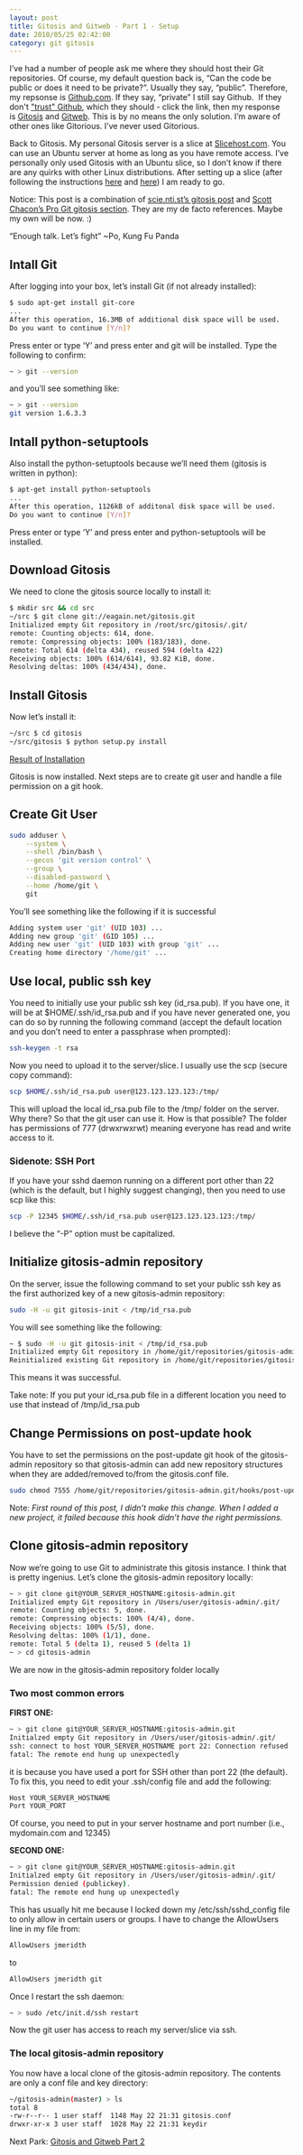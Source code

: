 ```yaml
---
layout: post
title: Gitosis and Gitweb - Part 1 - Setup
date: 2010/05/25 02:42:00
category: git gitosis
---
```



I’ve had a number of people ask me where they should host their Git repositories. Of course, my default question back is, “Can the code be public or does it need to be private?”. Usually they say, “public”. Therefore, my repsonse is [Github.com](http://github.com). If they say, “private” I still say Github.  If they don't ["trust" Github](http://github.com/security), which they should - click the link, then my response is [Gitosis](http://eagain.net/gitweb/?p=gitosis.git;a=summary) and [Gitweb](http://git.wiki.kernel.org/index.php/Gitweb). This is by no means the only solution. I’m aware of other ones like Gitorious. I’ve never used Gitorious.

Back to Gitosis. My personal Gitosis server is a slice at [Slicehost.com](http://slicehost.com). You can use an Ubuntu server at home as long as you have remote access. I’ve personally only used Gitosis with an Ubuntu slice, so I don’t know if there are any quirks with other Linux distributions. After setting up a slice (after following the instructions [here](http://articles.slicehost.com/2008/11/28/ubuntu-intrepid-setup-page-1) and [here](http://articles.slicehost.com/2008/11/28/ubuntu-intrepid-setup-page-2)) I am ready to go.

Notice: This post is a combination of [scie.nti.st’s gitosis post](http://scie.nti.st/2007/11/14/hosting-git-repositories-the-easy-and-secure-way) and [Scott Chacon’s Pro Git gitosis section](http://progit.org/book/ch4-7.html). They are my de facto references. Maybe my own will be now. :)

“Enough talk. Let’s fight” ~Po, Kung Fu Panda

## Intall Git

After logging into your box, let’s install Git (if not already installed):

```bash
$ sudo apt-get install git-core
...
After this operation, 16.3MB of additional disk space will be used.
Do you want to continue [Y/n]?
```

Press enter or type ‘Y’ and press enter and git will be installed. Type the following to confirm:

```bash
~ > git --version
```

and you’ll see something like:

```bash
~ > git --version
git version 1.6.3.3
```

## Intall python-setuptools

Also install the python-setuptools because we’ll need them (gitosis is written in python):

```bash
$ apt-get install python-setuptools
...
After this operation, 1126kB of additonal disk space will be used.
Do you want to continue [Y/n]?
```

Press enter or type ‘Y’ and press enter and python-setuptools will be installed.

## Download Gitosis

We need to clone the gitosis source locally to install it:

```bash
$ mkdir src && cd src
~/src $ git clone git://eagain.net/gitosis.git
Initialized empty Git repository in /root/src/gitosis/.git/
remote: Counting objects: 614, done.
remote: Compressing objects: 100% (183/183), done.
remote: Total 614 (delta 434), reused 594 (delta 422)
Receiving objects: 100% (614/614), 93.82 KiB, done.
Resolving deltas: 100% (434/434), done.
```

## Install Gitosis

Now let’s install it:

```bash
~/src $ cd gitosis
~/src/gitosis $ python setup.py install
```

[Result of Installation](https://gist.github.com/jmeridth/352769)

Gitosis is now installed. Next steps are to create git user and handle a file permission on a git hook.

## Create Git User

```bash
sudo adduser \
    --system \
    --shell /bin/bash \
    --gecos 'git version control' \
    --group \
    --disabled-password \
    --home /home/git \
    git
```

You’ll see something like the following if it is successful

```bash
Adding system user 'git' (UID 103) ...
Adding new group 'git' (GID 105) ...
Adding new user 'git' (UID 103) with group 'git' ...
Creating home directory '/home/git' ...
```

## Use local, public ssh key

You need to initially use your public ssh key (id_rsa.pub). If you have one, it will be at $HOME/.ssh/id_rsa.pub and if you have never generated one, you can do so by running the following command (accept the default location and you don’t need to enter a passphrase when prompted):

```bash
ssh-keygen -t rsa
```

Now you need to upload it to the server/slice. I usually use the scp (secure copy command):

```bash
scp $HOME/.ssh/id_rsa.pub user@123.123.123.123:/tmp/
```

This will upload the local id_rsa.pub file to the /tmp/ folder on the server. Why there? So that the git user can use it. How is that possible? The folder has permissions of 777 (drwxrwxrwt) meaning everyone has read and write access to it.

### Sidenote: SSH Port

If you have your sshd daemon running on a different port other than 22 (which is the default, but I highly suggest changing), then you need to use scp like this:

```bash
scp -P 12345 $HOME/.ssh/id_rsa.pub user@123.123.123.123:/tmp/
```

I believe the “-P” option must be capitalized.

## Initialize gitosis-admin repository

On the server, issue the following command to set your public ssh key as the first authorized key of a new gitosis-admin repository:

```bash
sudo -H -u git gitosis-init < /tmp/id_rsa.pub
```

You will see something like the following:

```bash
~ $ sudo -H -u git gitosis-init < /tmp/id_rsa.pub
Initialized empty Git repository in /home/git/repositories/gitosis-admin.git/
Reinitialized existing Git repository in /home/git/repositories/gitosis-admin.git/
```

This means it was successful.

Take note: If you put your id_rsa.pub file in a different location you need to use that instead of /tmp/id_rsa.pub

## Change Permissions on post-update hook

You have to set the permissions on the post-update git hook of the gitosis-admin repository so that gitosis-admin can add new repository structures when they are added/removed to/from the gitosis.conf file.

```bash
sudo chmod 7555 /home/git/repositories/gitosis-admin.git/hooks/post-update
```

Note: _First round of this post, I didn’t make this change. When I added a new project, it failed because this hook didn’t have the right permissions._

## Clone gitosis-admin repository

Now we’re going to use Git to administrate this gitosis instance. I think that is pretty ingenius. Let’s clone the gitosis-admin repository locally:

```bash
~ > git clone git@YOUR_SERVER_HOSTNAME:gitosis-admin.git
Initialized empty Git repository in /Users/user/gitosis-admin/.git/
remote: Counting objects: 5, done.
remote: Compressing objects: 100% (4/4), done.
Receiving objects: 100% (5/5), done.
Resolving deltas: 100% (1/1), done.
remote: Total 5 (delta 1), reused 5 (delta 1)
~ > cd gitosis-admin
```

We are now in the gitosis-admin repository folder locally

### Two most common errors

**FIRST ONE:**

```bash
~ > git clone git@YOUR_SERVER_HOSTNAME:gitosis-admin.git
Initialzed empty Git repository in /Users/user/gitosis-admin/.git/
ssh: connect to host YOUR_SERVER_HOSTNAME port 22: Connection refused
fatal: The remote end hung up unexpectedly
```

it is because you have used a port for SSH other than port 22 (the default). To fix this, you need to edit your .ssh/config file and add the following:

```bash
Host YOUR_SERVER_HOSTNAME
Port YOUR_PORT
```

Of course, you need to put in your server hostname and port number (i.e., mydomain.com and 12345)

**SECOND ONE:**

```bash
~ > git clone git@YOUR_SERVER_HOSTNAME:gitosis-admin.git
Initialzed empty Git repository in /Users/user/gitosis-admin/.git/
Permission denied (publickey).
fatal: The remote end hung up unexpectedly
```

This has usually hit me because I locked down my /etc/ssh/sshd_config file to only allow in certain users or groups. I have to change the AllowUsers line in my file from:

```bash
AllowUsers jmeridth
```

to

```bash
AllowUsers jmeridth git
```

Once I restart the ssh daemon:

```bash
~ > sudo /etc/init.d/ssh restart
```

Now the git user has access to reach my server/slice via ssh.

### The local gitosis-admin repository

You now have a local clone of the gitosis-admin repository. The contents are only a conf file and key directory:

```bash
~/gitosis-admin(master) > ls
total 8
-rw-r--r-- 1 user staff  1148 May 22 21:31 gitosis.conf
drwxr-xr-x 3 user staff  1028 May 22 21:31 keydir
```

Next Park: [Gitosis and Gitweb Part 2](/posts/gitosis-and-gitweb-part-2)
